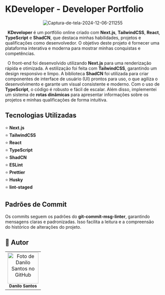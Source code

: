 # KDeveloper - Developer Portfolio

<p align="center">
  <img src="https://i.ibb.co/GVpH833/Captura-de-tela-2024-12-06-211255.png" alt="Captura-de-tela-2024-12-06-211255">
</p>

&nbsp; **KDeveloper** é um portfólio online criado com **Next.js**, **TailwindCSS**, **React**, **TypeScript** e **ShadCN**, que destaca minhas habilidades, projetos e qualificações como desenvolvedor. O objetivo deste projeto é fornecer uma plataforma interativa e moderna para mostrar minhas conquistas e competências.

&nbsp; O front-end foi desenvolvido utilizando **Next.js** para uma renderização rápida e otimizada. A estilização foi feita com **TailwindCSS**, garantindo um design responsivo e limpo. A biblioteca **ShadCN** foi utilizada para criar componentes de interface de usuário (UI) prontos para uso, o que agiliza o desenvolvimento e garante um visual consistente e moderno. Com o uso de **TypeScript**, o código é robusto e fácil de escalar. Além disso, implementei um sistema de **rotas dinâmicas** para apresentar informações sobre os projetos e minhas qualificações de forma intuitiva.


## Tecnologias Utilizadas

⭐ **Next.js**  
⭐ **TailwindCSS**  
⭐ **React**  
⭐ **TypeScript**  
⭐ **ShadCN**  
⭐ **ESLint**  
⭐ **Prettier**  
⭐ **Husky**  
⭐ **lint-staged**  

## Padrões de Commit

Os commits seguem os padrões do **git-commit-msg-linter**, garantindo mensagens claras e padronizadas. Isso facilita a leitura e a compreensão do histórico de alterações do projeto.

## :child: Autor

<table>
  <tr>
    <td align="center">
        <img src="https://avatars.githubusercontent.com/u/152008168?s=400&u=710379e70ac9c4490d3044ffd12a47092b993f76&v=4" width="100px;" alt="Foto de Danilo Santos no GitHub"/><br>
        <sub>
          <b>Danilo Santos</b>
        </sub>
      </a>
    </td>
  </tr>
</table>

